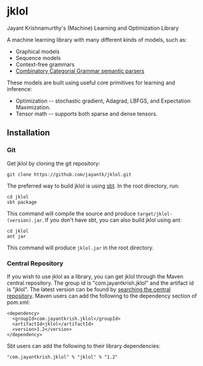 # jklol
Jayant Krishnamurthy's (Machine) Learning and Optimization Library

A machine learning library with many different kinds of models, such as:

* Graphical models
* Sequence models
* Context-free grammars
* <a href="src/com/jayantkrish/jklol/ccg">Combinatory Categorial Grammar semantic parsers</a>

These models are built using useful core primitives for learning and
inference:

* Optimization -- stochastic gradient, Adagrad, LBFGS, and Expectation Maximization.
* Tensor math -- supports both sparse and dense tensors.

## Installation

### Git 

Get jklol by cloning the git repository:

    git clone https://github.com/jayantk/jklol.git

The preferred way to build jklol is using <a
href="http://www.scala-sbt.org/">sbt</a>. In the root directory, run:

    cd jklol
    sbt package

This command will compile the source and produce
`target/jklol-(version).jar`. If you don't have sbt, you can also build jklol using ant:

    cd jklol
    ant jar

This command will produce `jklol.jar` in the root directory.

### Central Repository

If you wish to use jklol as a library, you can get jklol through the
Maven central repository. The group id is "com.jayantkrish.jklol" and
the artifact id is "jklol". The latest version can be found by <a
href="https://search.maven.org/#search%7Cga%7C1%7Cg%3A%22com.jayantkrish.jklol%22%20AND%20a%3A%22jklol%22">searching
the central repository</a>. Maven users can add the following to the
dependency section of pom.xml:

    <dependency>
	  <groupId>com.jayantkrish.jklol</groupId>
      <artifactId>jklol</artifactId>
      <version>1.2</version>
	</dependency>

Sbt users can add the following to their library dependencies:

	"com.jayantkrish.jklol" % "jklol" % "1.2"

